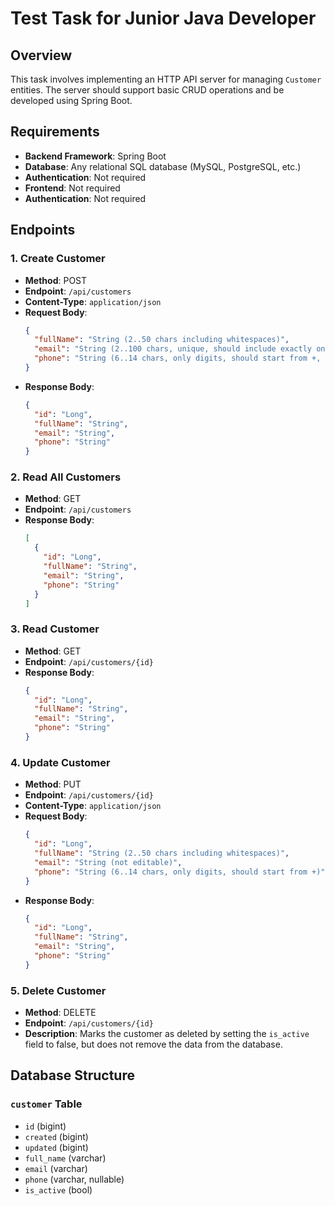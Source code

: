 # Test Task for Junior Java Developer

## Overview

This task involves implementing an HTTP API server for managing `Customer` entities. The server should support basic CRUD operations and be developed using Spring Boot.

## Requirements

- **Backend Framework**: Spring Boot
- **Database**: Any relational SQL database (MySQL, PostgreSQL, etc.)
- **Authentication**: Not required
- **Frontend**: Not required
- **Authentication**: Not required

## Endpoints

### 1. Create Customer

- **Method**: POST
- **Endpoint**: `/api/customers`
- **Content-Type**: `application/json`
- **Request Body**:
  ```json
  {
    "fullName": "String (2..50 chars including whitespaces)",
    "email": "String (2..100 chars, unique, should include exactly one @)",
    "phone": "String (6..14 chars, only digits, should start from +, optional field)"
  }
  ```
- **Response Body**:
  ```json
  {
    "id": "Long",
    "fullName": "String",
    "email": "String",
    "phone": "String"
  }
  ```

### 2. Read All Customers

- **Method**: GET
- **Endpoint**: `/api/customers`
- **Response Body**:
  ```json
  [
    {
      "id": "Long",
      "fullName": "String",
      "email": "String",
      "phone": "String"
    }
  ]
  ```

### 3. Read Customer

- **Method**: GET
- **Endpoint**: `/api/customers/{id}`
- **Response Body**:
  ```json
  {
    "id": "Long",
    "fullName": "String",
    "email": "String",
    "phone": "String"
  }
  ```

### 4. Update Customer

- **Method**: PUT
- **Endpoint**: `/api/customers/{id}`
- **Content-Type**: `application/json`
- **Request Body**:
  ```json
  {
    "id": "Long",
    "fullName": "String (2..50 chars including whitespaces)",
    "email": "String (not editable)",
    "phone": "String (6..14 chars, only digits, should start from +)"
  }
  ```
- **Response Body**:
  ```json
  {
    "id": "Long",
    "fullName": "String",
    "email": "String",
    "phone": "String"
  }
  ```

### 5. Delete Customer

- **Method**: DELETE
- **Endpoint**: `/api/customers/{id}`
- **Description**: Marks the customer as deleted by setting the `is_active` field to false, but does not remove the data from the database.

## Database Structure

### `customer` Table

- `id` (bigint)
- `created` (bigint)
- `updated` (bigint)
- `full_name` (varchar)
- `email` (varchar)
- `phone` (varchar, nullable)
- `is_active` (bool)
